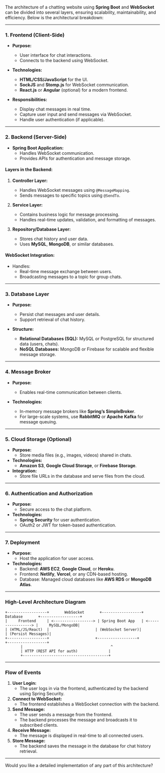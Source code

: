 The architecture of a chatting website using **Spring Boot** and **WebSocket** can be divided into several layers, ensuring scalability, maintainability, and efficiency. Below is the architectural breakdown:

---

### **1. Frontend (Client-Side)**
- **Purpose:** 
  - User interface for chat interactions.
  - Connects to the backend using WebSocket.
  
- **Technologies:**
  - **HTML/CSS/JavaScript** for the UI.
  - **SockJS** and **Stomp.js** for WebSocket communication.
  - **React.js** or **Angular** (optional) for a modern frontend.

- **Responsibilities:**
  - Display chat messages in real time.
  - Capture user input and send messages via WebSocket.
  - Handle user authentication (if applicable).

---

### **2. Backend (Server-Side)**
- **Spring Boot Application:**
  - Handles WebSocket communication.
  - Provides APIs for authentication and message storage.

#### **Layers in the Backend:**
1. **Controller Layer:**
   - Handles WebSocket messages using `@MessageMapping`.
   - Sends messages to specific topics using `@SendTo`.

2. **Service Layer:**
   - Contains business logic for message processing.
   - Handles real-time updates, validation, and formatting of messages.

3. **Repository/Database Layer:**
   - Stores chat history and user data.
   - Uses **MySQL**, **MongoDB**, or similar databases.

#### **WebSocket Integration:**
- Handles:
  - Real-time message exchange between users.
  - Broadcasting messages to a topic for group chats.

---

### **3. Database Layer**
- **Purpose:**
  - Persist chat messages and user details.
  - Support retrieval of chat history.

- **Structure:**
  - **Relational Databases (SQL):** MySQL or PostgreSQL for structured data (users, chats).
  - **NoSQL Databases:** MongoDB or Firebase for scalable and flexible message storage.

---

### **4. Message Broker**
- **Purpose:**
  - Enables real-time communication between clients.
  
- **Technologies:**
  - In-memory message brokers like **Spring’s SimpleBroker**.
  - For large-scale systems, use **RabbitMQ** or **Apache Kafka** for message queuing.

---

### **5. Cloud Storage (Optional)**
- **Purpose:**
  - Store media files (e.g., images, videos) shared in chats.
- **Technologies:**
  - **Amazon S3**, **Google Cloud Storage**, or **Firebase Storage**.
- **Integration:**
  - Store file URLs in the database and serve files from the cloud.

---

### **6. Authentication and Authorization**
- **Purpose:**
  - Secure access to the chat platform.
- **Technologies:**
  - **Spring Security** for user authentication.
  - OAuth2 or JWT for token-based authentication.

---

### **7. Deployment**
- **Purpose:**
  - Host the application for user access.
- **Technologies:**
  - Backend: **AWS EC2**, **Google Cloud**, or **Heroku**.
  - Frontend: **Netlify**, **Vercel**, or any CDN-based hosting.
  - Database: Managed cloud databases like **AWS RDS** or **MongoDB Atlas**.

---

### **High-Level Architecture Diagram**

```
+------------------+       WebSocket       +------------------+       Database       +------------------+
|     Frontend     | <------------------> | Spring Boot App   | <-----------------> |     MySQL/MongoDB|
| (HTML/JS/React)  |                     | (WebSocket Server)|                     | (Persist Messages)|
+------------------+                     +------------------+                     +------------------+
       |                                        ^
       | HTTP (REST API for auth)              |
       +---------------------------------------+
```

---

### **Flow of Events**
1. **User Login:**
   - The user logs in via the frontend, authenticated by the backend using Spring Security.
2. **Connect to WebSocket:**
   - The frontend establishes a WebSocket connection with the backend.
3. **Send Message:**
   - The user sends a message from the frontend.
   - The backend processes the message and broadcasts it to subscribed clients.
4. **Receive Message:**
   - The message is displayed in real-time to all connected users.
5. **Store Message:**
   - The backend saves the message in the database for chat history retrieval.

---

Would you like a detailed implementation of any part of this architecture?

